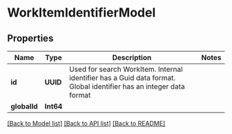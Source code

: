 # WorkItemIdentifierModel

## Properties
Name | Type | Description | Notes
------------ | ------------- | ------------- | -------------
**id** | **UUID** | Used for search WorkItem. Internal identifier has a Guid data format. Global identifier has an integer data format | 
**globalId** | **Int64** |  | 

[[Back to Model list]](../README.md#documentation-for-models) [[Back to API list]](../README.md#documentation-for-api-endpoints) [[Back to README]](../README.md)


